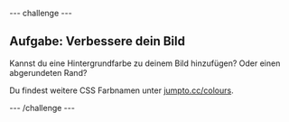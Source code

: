 --- challenge ---
## Aufgabe: Verbessere dein Bild
Kannst du eine Hintergrundfarbe zu deinem Bild hinzufügen? Oder einen abgerundeten Rand?

Du findest weitere CSS Farbnamen unter <a href="http://jumpto.cc/colours" target="_blank">jumpto.cc/colours</a>.




--- /challenge ---